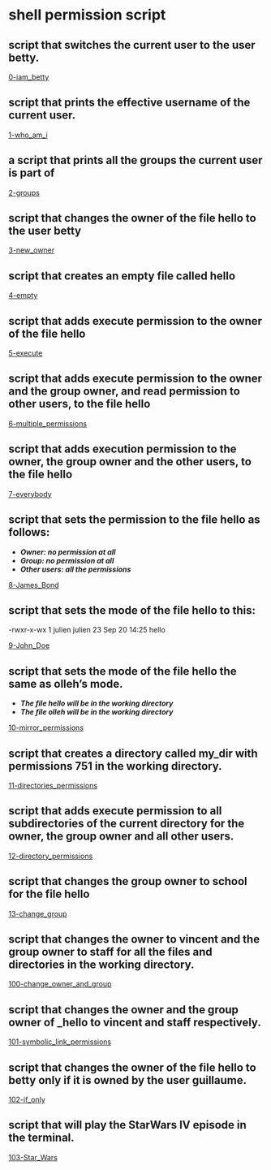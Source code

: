 # shell permission script
## script that switches the current user to the user betty.
[0-iam_betty](https://github.com/martcpp/alx-system_engineering-devops/blob/master/0x01-shell_permissions/0-iam_betty)
## script that prints the effective username of the current user.
[1-who_am_i]()
## a script that prints all the groups the current user is part of
[2-groups]()
## script that changes the owner of the file hello to the user betty
[3-new_owner]()
## script that creates an empty file called hello
[4-empty]()
## script that adds execute permission to the owner of the file hello
[5-execute]()
## script that adds execute permission to the owner and the group owner, and read permission to other users, to the file hello
[6-multiple_permissions]()
## script that adds execution permission to the owner, the group owner and the other users, to the file hello
[7-everybody]()
## script that sets the permission to the file hello as follows:
- ***Owner: no permission at all***
- ***Group: no permission at all***
- ***Other users: all the permissions***

[8-James_Bond]()
## script that sets the mode of the file hello to this:
-rwxr-x-wx 1 julien julien 23 Sep 20 14:25 hello

[9-John_Doe]()
## script that sets the mode of the file hello the same as olleh’s mode.

- ***The file hello will be in the working directory***
- ***The file olleh will be in the working directory***

[10-mirror_permissions]()
## script that creates a directory called my_dir with permissions 751 in the working directory.
[11-directories_permissions]()
## script that adds execute permission to all subdirectories of the current directory for the owner, the group owner and all other users. 
[12-directory_permissions]()
## script that changes the group owner to school for the file hello
[13-change_group]()
## script that changes the owner to vincent and the group owner to staff for all the files and directories in the working directory.
[100-change_owner_and_group]()
## script that changes the owner and the group owner of _hello to vincent and staff respectively.
[101-symbolic_link_permissions]()
## script that changes the owner of the file hello to betty only if it is owned by the user guillaume.
[102-if_only]()
## script that will play the StarWars IV episode in the terminal.
[103-Star_Wars]()
